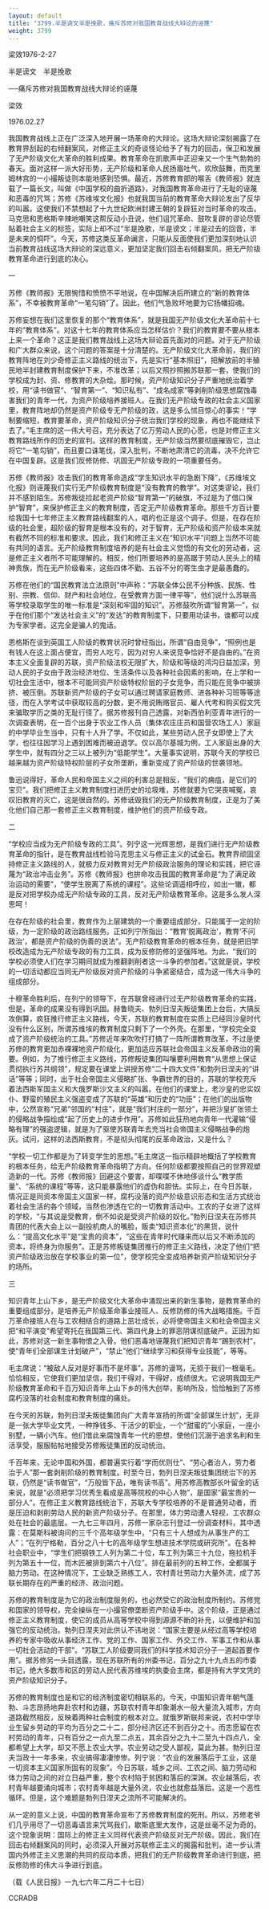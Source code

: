 ```yaml
---
layout: default
title: "3799.半是谤文半是挽歌，痛斥苏修对我国教育战线大辩论的诬蔑"
weight: 3799
---
```


梁效1976-2-27

半是谤文　半是挽歌

──痛斥苏修对我国教育战线大辩论的诬蔑

梁效

1976.02.27

我国教育战线上正在广泛深入地开展一场革命的大辩论。这场大辩论深刻揭露了在教育界刮起的右倾翻案风，对修正主义的奇谈怪论给予了有力的回击，保卫和发展了无产阶级文化大革命的胜利成果。教育革命在凯歌声中正迎来又一个生气勃勃的春天。面对这样一派大好形势，无产阶级和革命人民扬眉吐气，欢欣鼓舞，而克里姆林宫的一小撮叛徒则本能地感到恐惧。最近，苏修教育部的喉舌《教师报》就连载了一篇长文，叫做《中国学校的曲折道路》，对我国教育革命进行了无耻的诬蔑和恶毒的咒骂；苏修《苏维埃文化报》也就我国当前的教育革命大辩论发出了反华的叫嚣。这使我们不禁想起了十九世纪欧洲封建王朝的复辟狂对当时革命的攻击。马克思和恩格斯辛辣地嘲笑这帮反动小丑说，他们诅咒革命、鼓吹复辟的谬论尽管贴着社会主义的标签，实际上却不过“半是挽歌，半是谤文；半是过去的回音，半是未来的恫吓”。今天，苏修这类反革命谰言，只能从反面使我们更加深刻地认识当前教育战线这场大辩论的深远意义，更加坚定我们回击右倾翻案风，把无产阶级教育革命进行到底的决心。

一

苏修《教师报》无限惋惜和愤愤不平地说，在中国解决后所建立的“新的教育体系”，不幸被教育革命“一笔勾销”了。因此，他们气急败坏地要为它扬幡招魂。

苏修妄想在我们这里恢复的那个“教育体系”，就是我国无产阶级文化大革命前十七年的“教育体系”。对这十七年的教育体系应当怎样估价？我们的教育要不要从根本上来一个革命？这正是我们教育战线上这场大辩论首先面对的问题。对于无产阶级和广大群众来说，这个问题的答案是十分清楚的。无产阶级文化大革命前，我们的教育阵地在刘少奇修正主义路线的统治下，先是实行“基本照旧”，把解放前的半殖民地半封建教育制度保护下来，不准改革；以后又照抄照搬苏联那一套，使我们的学校成为封、资、修教育的大杂烩。那时候，资产阶级知识分子严重地统治着学校，用“读书做官”、“智育第一”、“知识私有”、“成名成家”等剥削阶级思想腐蚀毒害我们的青年一代，为资产阶级培养接班人。在我们无产阶级专政的社会主义国家里，教育阵地却仍然是资产阶级专无产阶级的政，这是多么怵目惊心的事实！“学制要缩短，教育要革命，资产阶级知识分子统治我们学校的现象，再也不能继续下去了。”毛主席的这一伟大号召，充分表达了亿万劳动人民的心愿，也是对修正主义教育路线所作的历史的宣判。这样的教育制度，无产阶级当然要彻底摧毁它，岂止将它“一笔勾销”，而且要口诛笔伐，深入批判，不断地肃清它的流毒，决不允许它在中国复辟。这是我们反修防修、巩固无产阶级专政的一项重要任务。

苏修《教师报》攻击我们的教育革命造成“学生知识水平的急剧下降”，《苏维埃文化报》则诬蔑我们实行无产阶级教育制度是“没有教育的教学”。对这类谬论，我们并不感到陌生。苏修叛徒捡起老资产阶级“智育第一”的破旗，不过是为了借口保护“智育”，来保护修正主义的教育制度，否定无产阶级教育革命。那些千方百计要给我国十七年修正主义教育路线翻案的人，唱的也正是这个调子。但是，在存在阶级的社会里，超阶级的智育是根本没有的，对于智育，无产阶级和资产阶级本来就有截然不同的标准和要求。因此，我们和修正主义在“知识水平”问题上当然不可能有共同的语言。无产阶级教育制度培养的是有社会主义觉悟的有文化的劳动者，这是修正主义者所不可能理解的。相反，他们所要培养的是高踞于劳动人民头上的精神贵族，而在无产阶级看来，这些四体不勤、五谷不分的寄生虫才是最愚蠢的。

苏修在他们的“国民教育法立法原则”中声称：“苏联全体公民不分种族、民族、性别、宗教、信仰、财产和社会地位，在受教育方面一律平等”，他们说什么苏联高等学校录取学生的唯一标准是“深刻和牢固的知识”。苏修鼓吹所谓“智育第一”，似乎在他们那个“发达社会主义”的“发达”的教育制度下，只要用功读书，谁都可以成为专家学者。这完全是骗人的鬼话。

恩格斯在谈到英国工人阶级的教育状况时曾经指出，所谓“自由竞争”，“照例也是有钱人在这上面占便宜，而穷人吃亏，因为对穷人来说竞争恰好不是自由的。”在资本主义全面复辟的苏联，资产阶级法权无限扩大，阶级和等级的鸿沟日益加深，劳动人民的子女由于政治经济地位、生活条件以及各种社会因素的影响，在上学和一切社会生活中，根本不可能同资产阶级特权阶层的子女竞争，而只能在竞争中被排挤、被压倒。苏联新资产阶级的子女可以通过聘请家庭教师、进各种补习班等等途径，而在入学考试中获取较高的分数，更不用说贿赂官员、雇人代考和购买假文凭来骗取学历之类的无耻行径了。据苏修报刊自己透露，对新西伯利亚青年进行的一次调查表明，在一百个出身于农业工作人员（集体农庄庄员和国营农场工人）家庭的中学毕业生当中，只有十人升了学。不仅如此，某些劳动人民子女即使上了大学，也往往因学习上遇到困难而被迫退学。仅以高尔基城为例，工人家庭出身的大学生中，就有四分之三以上被列为“低能学生”。大量事实说明，苏联今天的学校已越来越为资产阶级特权阶层的子女所垄断，重新变成了资产阶级的世袭领地。

鲁迅说得好，革命人民和帝国主义之间的利害总是相反，“我们的痈疽，是它们的宝贝”。我们把修正主义教育制度扫进历史的垃圾堆，苏修就要为它哭丧喊冤，哀叹旧教育的灭亡，这是很自然的。苏修诋毁我们的无产阶级教育制度，正是为了美化他们自己那一套修正主义教育制度，维护他们的资产阶级专政。

二

“学校应当成为无产阶级专政的工具”。列宁这一光辉思想，是我们进行无产阶级教育革命的指针，是在教育战线检验马克思主义与修正主义的试金石。教育界顽固坚持修正主义路线的人，就极力反对教育对无产阶级政治服务的理论和实践，把它诬蔑为“政治冲击业务”。苏修《教师报》也拚命攻击我国的教育革命是“为了满足政治运动的需要”，“使学生脱离了系统的课程”。这些论调遥相呼应，如出一辙，都是反对把学校办成无产阶级专政的工具，反对无产阶级教育革命。这是多么发人深思呵！

在存在阶级的社会里，教育作为上层建筑的一个重要组成部分，只能属于一定的阶级，为一定阶级的政治路线服务。正如列宁所指出：“教育‘脱离政治’，教育‘不问政治’，都是资产阶级的伪善的说法”。无产阶级教育革命的根本任务，就是把旧学校改造成为无产阶级专政的有力工具，成为反修防修的坚强阵地。为此，“我们的学校必须使人们在学习期间就成为推翻剥削者这一斗争的参加者。”这就是说，学校的一切活动都应当同无产阶级反对资产阶级的斗争紧密结合，成为这一伟大斗争的组成部分。

十穆革命胜利后，在列宁的领导下，在苏联曾经进行过无产阶级教育革命的实践，但是，革命的成果没有得到巩固。赫鲁晓夫、勃列日涅夫叛徒集团上台后，大搞反攻倒算，疯狂推行修正主义路线，今天，苏联的教育制度在实质上已经同沙皇时代没有什么区别，所谓苏维埃的教育制度只剩下了一个外壳。在那里，“学校完全变成了资产阶级统治的工具。”苏修近年来吹吹打打搞了一阵所谓教育改革，不过是使苏修的教育更加赤裸裸地资产阶级化，更加适应苏联社会帝国主义反革命政治的需要。例如，为了推行修正主义路线，苏修叛徒集团叫嚷要利用教育“从思想上保证贯彻执行苏共纲领”，规定要在课堂上讲授苏修“二十四大文件”和勃列日涅夫的“讲话”等等；同时，出于社会帝国主义侵略扩张、争霸世界的目的，苏联的学校充斥着法西斯军国主义和大俄罗斯沙文主义的叫嚣。在他们的课堂上，老沙皇的忠实奴仆、野蛮的殖民主义强盗变成了苏联的“英雄”和历史的“功臣”；在他们的出版物中，公然宣称“兄弟”邻国的“村庄”，就是“我们村庄的一部分”，并把沙皇扩张领土的侵略战争描绘成“起了历史上的进步作用”。苏修如此狂热地向青年一代灌输“侵略有理”的强盗逻辑，就是为了驱使苏联青年去充当社会帝国主义侵略战争的炮灰。试问，这样的法西斯教育，不是彻头彻尾的反革命政治，又是什么？

“学校一切工作都是为了转变学生的思想。”毛主席这一指示精辟地概括了学校教育的根本任务，给无产阶级教育革命指明了方向。任何阶级都要按照自己的世界观塑造新的一代。苏修《教师报》回避这个要害，却喋喋不休地侈谈什么“教学质量”、“系统的课程”等等，这只能暴露他们的虚伪和胆怯。实际上，在今日苏联，情况正是同资本帝国主义国家一样，腐朽没落的资产阶级意识形态和生活方式统治着社会生活的各个领域，当然也渗透在它的一切教育活动中。工农的子女进了这样的学校，“与其说是受教育，倒不如说是受资产阶级的奴化。”勃列日涅夫在苏修共青团的代表大会上以一副投机商人的嘴脸，贩卖“知识资本化”的黑货，说什么：“提高文化水平”是“宝贵的资本”，“这些在青年时代赚来而以后又不断添加的资本，将终身为你服务”。正是苏修叛徒集团推行的修正主义路线，决定了他们“把资产阶级政治放在学校事业的第一位”，使学校完全变成培养新资产阶级知识分子的场所。

三

知识青年上山下乡，是无产阶级文化大革命中涌现出来的新生事物，是教育革命的重要组成部分，是培养无产阶级革命事业接班人、反修防修的伟大战略措施。千百万革命接班人在与工农相结合的道路上茁壮成长，必将使帝国主义和社会帝国主义把“和平演变”希望寄托在我国第三代、第四代身上的罪恶阴谋彻底破产。正因为如此，苏修对这一新生事物恨之入骨。他们恶毒地诬蔑我们把知识青年“踢到农村”，使“青年们全部谋生计划破产”，“禁止”他们“继续学习和获得专业技能”，等等。

毛主席说：“被敌人反对是好事而不是坏事”。苏修的谩骂，无损于我们一根毫毛。恰恰相反，它使我们更加坚信，我们干得对，干得好，成绩很大。它说明我国无产阶级教育革命和千百万知识青年上山下乡的伟大创举，影响所及，恰恰触到了苏修腐朽没落的社会制度和教育制度的痛处。

在今天的苏联，勃列日涅夫叛徒集团向广大青年宣扬的所谓“全部谋生计划”，无非是一张大学毕业文凭，一种挣钱多、干活少的职业，一个“甜蜜的”小家庭，一座小别墅，一辆小汽车。他们借此来腐蚀青年一代的思想，使他们沉溺于追求名利和生活享受，服服帖帖地接受苏修叛徒集团的反动统治。

千百年来，无论中国和外国，都普遍实行着“学而优则仕”、“劳心者治人，劳力者治于人”那一套剥削阶级的教育制度。时至今日，勃列日涅夫叛徒集团统治下的苏联，仍然是“读书做官”，“万般皆下品，唯有读书高”。用苏修高教部长叶留金的话来说，就是“必须把学习优秀生看成是高等院校的中心人物”，是国家“最宝贵的一部分人”。在修正主义教育路线统治下，苏联大专学校培养的不是普通劳动者，而是压迫和剥削劳动人民的新资产阶级分子。在那里，体力劳动遭人轻视，工农群众处在社会的最底层。一九七三年四月，苏修一家杂志刊登过一份调查材料，其中透露：在莫斯科被询问的三千个高年级学生中，“只有三十人想成为从事生产的工人”；“在列宁格勒，百分之八十七的高年级学生想进技术学院或研究所”。在各种社会职业中，“学生们把钢铁工人列为第二十位，车工列为第三十九位，拖拉机手列为第五十一位，而木匠被排到第六十八位”。排在最前列的五种工作，全都属于脑力劳动。在这种情况下，工业缺乏熟练工人，农村青壮劳动力大量外流，成了苏联长期存在的严重的经济、政治问题。

苏修的教育制度是为它的政治制度服务的，也必然受它的政治制度所制约。苏修党和国家的领导权，完全操纵在一小撮官僚垄断资产阶级手中。这个阶级，正是通过修正主义教育制度，使它的成员从高等学校中得到源源不断的补充，以便维护和加强它的反动统治。勃列日涅夫对此供认不讳地说：“国家主要是从经过高等学校培养的专家中吸收从事经济工作、党的工作、国家工作、外交工作、军事工作和从事一切社会活动的干部”。“苏联工人阶级要同我们的科学技术知识分子一道起首要作用”。据苏修另一头目透露，现在苏联所有的州委书记，百分之九十九点五的市委书记，绝大多数市和区的劳动人民代表苏维埃的执委会主席，都是持有大学文凭的资产阶级知识分子。

苏修的教育制度也是和它的经济制度密切相联系的。今天，中国知识青年朝气蓬勃、斗志昂扬地奔赴农村和边疆，苏联农村青年却象潮水一般大量流入城市，方向道路截然相反，反映着两种社会制度的根本对立。就俄罗斯联邦来说，农村中学毕业生留乡劳动的平均为百分之二十二，部分经济区还不到百分之十。而志愿留在农村劳动的青年，只有百分之一点九至二点五，其余百分之九十二至九十四点八，全都希望上大学，却又不愿上农业大学。农业劳动之受人鄙视，莫此为甚。勃列日涅夫当政十一年多来，农业搞得凄凄惨惨。列宁说：“农业的发展落后于工业，这是一切资本主义国家所固有的现象”。今日苏联，城乡之间、工农之间、脑力劳动和体力劳动之间的对立日益严重，整个农村陷于贫困和落后的深渊。农业越落后，农村青年越要涌向城市；农村青年越是大量外流，农业也就愈益落后。这是一个恶性循环。但是，这个难题是勃列日涅夫之流所不可能解决的。

从一定的意义上说，中国的教育革命宣布了苏修教育制度的死刑。所以，苏修老爷们几乎用尽了一切恶毒语言来咒骂我们，歇斯底里大发作，这是丝毫不足为奇的。这个现象说明：国际上的修正主义同样代表资产阶级反对无产阶级。因此，我们在回击右倾翻案风的同时，必须深入开展对苏联修正主义的揭露和批判，进一步认清国内外修正主义思潮的共同的反动本质，把我们的无产阶级教育革命进行到底，把反修防修的伟大斗争进行到底。

（载《人民日报》一九七六年二月二十七日）

CCRADB

